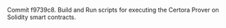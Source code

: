 Commit f9739c8.                    Build and Run scripts for executing the Certora Prover on Solidity smart contracts.
